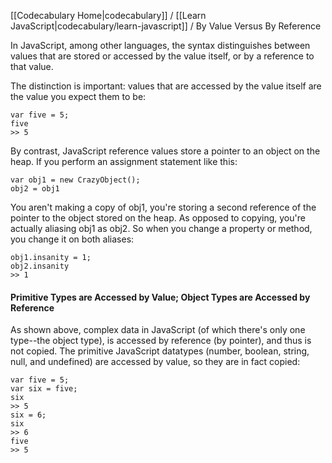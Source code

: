 [[Codecabulary Home|codecabulary]] / [[Learn JavaScript|codecabulary/learn-javascript]] / By Value Versus By Reference

<!-- ---title: By Value versus By Reference -->

In JavaScript, among other languages, the syntax distinguishes between values that are stored or accessed by the value itself, or by a reference to that value.

The distinction is important: values that are accessed by the value itself are the value you expect them to be:

	var five = 5;
	five
	>> 5
	
By contrast, JavaScript reference values store a pointer to an object on the heap. If you perform an assignment statement like this:

	var obj1 = new CrazyObject();
	obj2 = obj1
	
You aren't making a copy of obj1, you're storing a second reference of the pointer to the object stored on the heap. As opposed to copying, you're actually aliasing obj1 as obj2. So when you change a property or method, you change it on both aliases:

	obj1.insanity = 1;
	obj2.insanity
	>> 1
	
#### Primitive Types are Accessed by Value; Object Types are Accessed by Reference

As shown above, complex data in JavaScript (of which there's only one type--the object type), is accessed by reference (by pointer), and thus is not copied. The primitive JavaScript datatypes (number, boolean, string, null, and undefined) are accessed by value, so they are in fact copied:

	var five = 5;
	var six = five;
	six
	>> 5
	six = 6;
	six
	>> 6
	five
	>> 5
	
